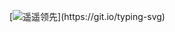 [![遥遥领先](https://readme-typing-svg.demolab.com?font=Fira+Code&size=25&pause=1000&center=true&vCenter=true&width=435&lines=%E4%BB%8A%E5%A4%A9%E5%8F%88%E6%98%AF%E6%8C%960day%E7%9A%84%E4%B8%80%E5%A4%A9;print(%22%E9%81%A5%E9%81%A5%E9%A2%86%E5%85%88!%22))](https://git.io/typing-svg)

<!--
**anian80/anian80** is a ✨ _special_ ✨ repository because its `README.md` (this file) appears on your GitHub profile.

Here are some ideas to get you started:

- 🔭 I’m currently working on ...
- 🌱 I’m currently learning ...
- 👯 I’m looking to collaborate on ...
- 🤔 I’m looking for help with ...
- 💬 Ask me about ...
- 📫 How to reach me: ...
- 😄 Pronouns: ...
- ⚡ Fun fact: ...
-->
